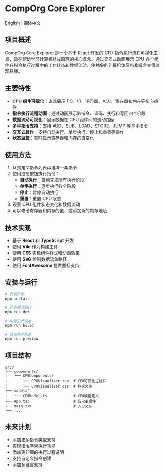 # CompOrg Core Explorer

[English](./README_EN.md) | 简体中文

## 项目概述

CompOrg Core Explorer 是一个基于 React 开发的 CPU 指令执行流程可视化工具，旨在帮助学习计算机组成原理的核心概念。通过交互式动画展示 CPU 各个组件在指令执行过程中的工作状态和数据流动，使抽象的计算机体系结构概念变得直观易懂。

## 主要特性

- **CPU 组件可视化**：直观展示 PC、IR、译码器、ALU、寄存器和内存等核心组件
- **指令执行流程动画**：通过动画展示取指令、译码、执行和写回四个阶段
- **数据流动可视化**：展示数据在 CPU 组件间的流动路径
- **多种指令支持**：支持 ADD、SUB、LOAD、STORE、JUMP 等基本指令
- **交互式操作**：支持自动执行、单步执行、停止和重置等操作
- **状态监控**：实时显示寄存器和内存的值变化

## 使用方法

1. 从预定义指令列表中选择一条指令
2. 使用控制按钮执行指令：
   - **自动执行**：自动完成所有执行阶段
   - **单步执行**：逐步执行各个阶段
   - **停止**：暂停自动执行
   - **重置**：重置 CPU 状态
3. 观察 CPU 组件状态变化和数据流动
4. 可以修改寄存器和内存的值，或添加新的内存地址

## 技术实现

- 基于 **React** 和 **TypeScript** 开发
- 使用 **Vite** 作为构建工具
- 使用 **CSS** 实现组件样式和动画效果
- 使用 **SVG** 绘制数据流动路径
- 使用 **FontAwesome** 提供图标支持

## 安装与运行

```bash
# 安装依赖
npm install

# 开发模式运行
npm run dev

# 构建生产版本
npm run build

# 预览生产版本
npm run preview
```

## 项目结构

```
src/
├── components/
│   └── CPUComponents/
│       ├── CPUVisualizer.tsx  # CPU可视化主组件
│       └── CPUVisualizer.css  # 样式文件
├── models/
│   └── CPUModel.ts            # CPU模型定义
├── App.tsx                    # 应用主组件
├── main.tsx                   # 入口文件
└── ...
```

## 未来计划

- 添加更多指令类型支持
- 实现指令序列执行功能
- 添加更详细的执行过程说明
- 支持自定义指令创建
- 添加多语言支持
